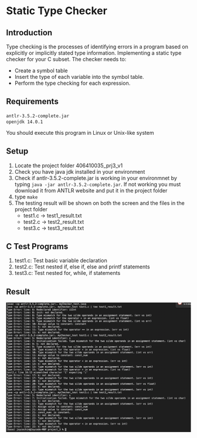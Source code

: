 Static Type Checker
==

## Introduction

Type checking is the processes of identifying errors in a program based on explicitly or implicitly stated type information. Implementing a static type checker for your C subset. The checker needs to:
* Create a symbol table
* Insert the type of each variable into the symbol table.
* Perform the type checking for each expression.

## Requirements

```
antlr-3.5.2-complete.jar
openjdk 14.0.1
```
You should execute this program in Linux or Unix-like system

## Setup

 1. Locate the project folder 406410035_prj3_v1
 2. Check you have java jdk installed in your environment
 3. Check if antlr-3.5.2-complete.jar is working in your environmnet by typing `java -jar antlr-3.5.2-complete.jar`. If not working you must download it from ANTLR website and put it in the project folder
 4. type `make`
 5. The testing result will be shown on both the screen and the files in the project folder
    * test1.c -> test1_result.txt
    * test2.c -> test2_result.txt
    * test3.c -> test3_result.txt

## C Test Programs

1. test1.c: Test basic variable declaration
2. test2.c: Test nested if, else if, else and printf statements
3. test3.c: Test nested for, while, if statements

## Result

<img src="./image/result.png" width=600>
